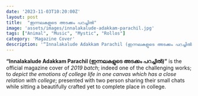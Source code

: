 ```yaml
---
date: '2023-11-03T10:20:00Z'
layout: post
title:  "ഇന്നലകളുടെ അടക്കം പറച്ചിൽ"
image: 'assets/images/innalakalude-adakkam-parachil.jpg'
tags: ["Animal", "Music", "Mystic", "Rollos"]
category: 'Magazine Cover'
description: '“Innalakalude Adakkam Parachil (ഇന്നലകളുടെ അടക്കം പറച്ചിൽ)” is the official magazine cover of 2019 batch; indeed one of the challenging works; to depict the emotions of college life in one canvas which has a close relation with college; presented with two person sharing their small chats while sitting a beautifully crafted yet to complete place in college.'
---
```

**“Innalakalude Adakkam Parachil (ഇന്നലകളുടെ അടക്കം പറച്ചിൽ)”** is the official magazine cover of *2019 batch*; indeed one of the challenging works; to *depict the emotions of college life in one canvas which has a close relation with college*; presented with two person sharing their small chats while sitting a beautifully crafted yet to complete place in college.